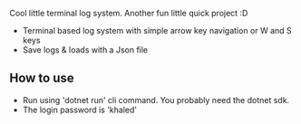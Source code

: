 Cool little terminal log system. Another fun little quick project :D

- Terminal based log system with simple arrow key navigation or W and S keys
- Save logs & loads with a Json file

## How to use
- Run using 'dotnet run' cli command. You probably need the dotnet sdk.
- The login password is 'khaled'
